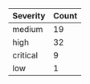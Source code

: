 | Severity | Count |
|----------|-------|
| medium | 19 |
| high | 32 |
| critical | 9 |
| low | 1 |
